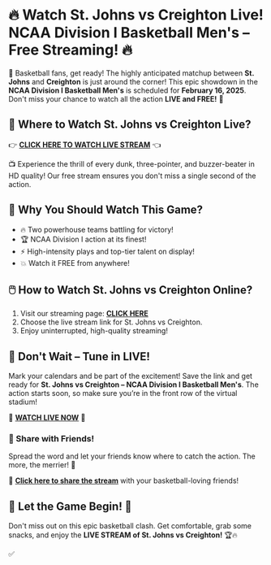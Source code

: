 # 🔥 Watch St. Johns vs Creighton Live! NCAA Division I Basketball Men's – Free Streaming! 🔥

🏀 Basketball fans, get ready! The highly anticipated matchup between **St. Johns** and **Creighton** is just around the corner! This epic showdown in the **NCAA Division I Basketball Men's** is scheduled for **February 16, 2025**. Don't miss your chance to watch all the action **LIVE and FREE!** 🎥

## 📢 Where to Watch St. Johns vs Creighton Live?

👉 [**CLICK HERE TO WATCH LIVE STREAM**](https://tinyurl.com/livestreamfreeo?st=St+Johns+vs+Creighton&si=ghc) 👈

📺 Experience the thrill of every dunk, three-pointer, and buzzer-beater in HD quality! Our free stream ensures you don't miss a single second of the action.

## 💯 Why You Should Watch This Game?

- 🔥 Two powerhouse teams battling for victory!
- 🏆 NCAA Division I action at its finest!
- ⚡ High-intensity plays and top-tier talent on display!
- 💥 Watch it FREE from anywhere!

## 🖱️ How to Watch St. Johns vs Creighton Online?

1. Visit our streaming page: [**CLICK HERE**](https://tinyurl.com/livestreamfreeo?st=St+Johns+vs+Creighton&si=ghc)
2. Choose the live stream link for St. Johns vs Creighton.
3. Enjoy uninterrupted, high-quality streaming!

## 🚀 Don't Wait – Tune in LIVE!

Mark your calendars and be part of the excitement! Save the link and get ready for **St. Johns vs Creighton – NCAA Division I Basketball Men's**. The action starts soon, so make sure you’re in the front row of the virtual stadium!

🎯 [**WATCH LIVE NOW**](https://tinyurl.com/livestreamfreeo?st=St+Johns+vs+Creighton&si=ghc) 🎯

### 📌 Share with Friends!

Spread the word and let your friends know where to catch the action. The more, the merrier! 📢

📣 [**Click here to share the stream**](https://tinyurl.com/livestreamfreeo?st=St+Johns+vs+Creighton&si=ghc) with your basketball-loving friends!

## 🏀 Let the Game Begin! 🏀

Don't miss out on this epic basketball clash. Get comfortable, grab some snacks, and enjoy the **LIVE STREAM of St. Johns vs Creighton!** 🏆🔥

✅
